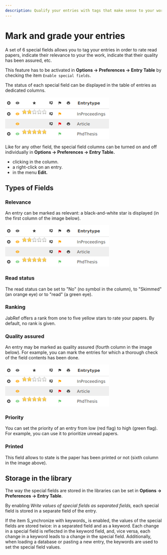 ```yaml
---
description: Qualify your entries with tags that make sense to your work.
---
```


# Mark and grade your entries

A set of 6 special fields allows you to tag your entries in order to rate read papers, indicate their relevance to your the work, indicate that their quality has been assured, etc.

This feature has to be activated in **Options → Preferences → Entry Table** by checking the item `Enable special fields`.

The status of each special field can be displayed in the table of entries as dedicated columns.

![Six special fields can be displayed in the table of entries](../.gitbook/assets/specialfields-6columns-5.2.png)

Like for any other field, the special field columns can be turned on and off individually in **Options → Preferences → Entry Table.**



* clicking in the column. 
* a right-click on an entry.
* in the menu **Edit.**

## Types of Fields

### Relevance

An entry can be marked as relevant: a black-and-white star is displayed \(in the first column of the image below\).

![](../.gitbook/assets/specialfields-6columns-5.2.png)

### Read status

The read status can be set to "No" \(no symbol in the column\), to "Skimmed" \(an orange eye\) or to "read" \(a green eye\).

### Ranking

JabRef offers a rank from one to five yellow stars to rate your papers. By default, no rank is given.

### Quality assured

An entry may be marked as quality assured \(fourth column in the image below\). For example, you can mark the entries for which a thorough check of the field contents has been done.

![](../.gitbook/assets/specialfields-6columns-5.2.png)

### Priority

You can set the priority of an entry from low \(red flag\) to high \(green flag\). For example, you can use it to prioritize unread papers.

### Printed

This field allows to state is the paper has been printed or not \(sixth column in the image above\).

## Storage in the library

The way the special fields are stored in the libraries can be set in **Options → Preferences → Entry Table**.​

By enabling _Write values of special fields as separated fields,_ each special field is stored in a separate field of the entry.

If the item S_ynchronize with keywords_ is enabled, the values of the special fields are stored twice: in a separated field and as a keyword. Each change in a special field is reflected in the keyword field, and, vice versa, each change in a keyword leads to a change in the special field. Additionally, when loading a database or pasting a new entry, the keywords are used to set the special field values.



 

